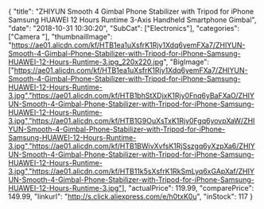 {
	"title": "ZHIYUN Smooth 4 Gimbal Phone Stabilizer with Tripod for iPhone Samsung HUAWEI 12 Hours Runtime 3-Axis Handheld Smartphone Gimbal",
	"date": "2018-10-31 10:30:20",
	"SubCat": ["Electronics"],
	"categories": ["Camera "],
	"thumbnailImage": "https://ae01.alicdn.com/kf/HTB1ea1uXsfrK1Rjy1Xdq6yemFXa7/ZHIYUN-Smooth-4-Gimbal-Phone-Stabilizer-with-Tripod-for-iPhone-Samsung-HUAWEI-12-Hours-Runtime-3.jpg_220x220.jpg",
	"BigImage": ["https://ae01.alicdn.com/kf/HTB1ea1uXsfrK1Rjy1Xdq6yemFXa7/ZHIYUN-Smooth-4-Gimbal-Phone-Stabilizer-with-Tripod-for-iPhone-Samsung-HUAWEI-12-Hours-Runtime-3.jpg","https://ae01.alicdn.com/kf/HTB1bhStXDjxK1Rjy0Fnq6yBaFXaO/ZHIYUN-Smooth-4-Gimbal-Phone-Stabilizer-with-Tripod-for-iPhone-Samsung-HUAWEI-12-Hours-Runtime-3.jpg","https://ae01.alicdn.com/kf/HTB1G9OuXsTxK1Rjy0Fgq6yovpXaW/ZHIYUN-Smooth-4-Gimbal-Phone-Stabilizer-with-Tripod-for-iPhone-Samsung-HUAWEI-12-Hours-Runtime-3.jpg","https://ae01.alicdn.com/kf/HTB1BWivXvfsK1RjSszgq6yXzpXa6/ZHIYUN-Smooth-4-Gimbal-Phone-Stabilizer-with-Tripod-for-iPhone-Samsung-HUAWEI-12-Hours-Runtime-3.jpg","https://ae01.alicdn.com/kf/HTB11k5sXsfrK1RkSmLyq6xGApXaf/ZHIYUN-Smooth-4-Gimbal-Phone-Stabilizer-with-Tripod-for-iPhone-Samsung-HUAWEI-12-Hours-Runtime-3.jpg"],
	"actualPrice": 119.99,
	"comparePrice": 149.99,
	"linkurl": "http://s.click.aliexpress.com/e/h0txK0u",
	"inStock": 117
}

